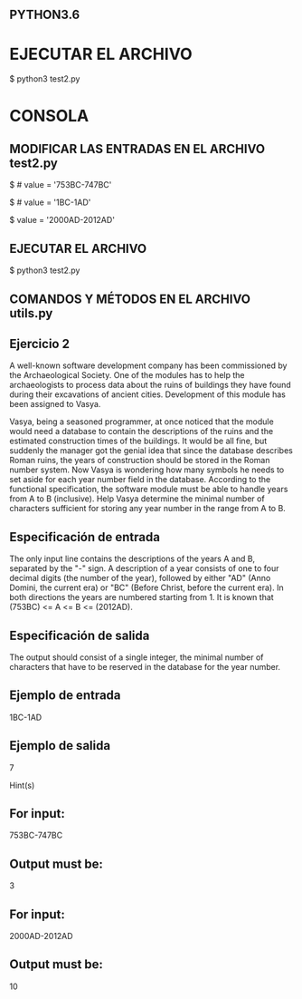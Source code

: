 ## PYTHON3.6

# EJECUTAR EL ARCHIVO
$ python3 test2.py

# CONSOLA

## MODIFICAR LAS ENTRADAS EN EL ARCHIVO test2.py

$ # value = '753BC-747BC'

$ # value = '1BC-1AD'

$ value = '2000AD-2012AD'

## EJECUTAR EL ARCHIVO

$ python3 test2.py

## COMANDOS Y MÉTODOS EN EL ARCHIVO utils.py


## Ejercicio 2
A well-known software development company has been commissioned by the Archaeological Society. One of the modules has to help the archaeologists to process data about the ruins of buildings they have found during their excavations of ancient cities. Development of this module has been assigned to Vasya.

Vasya, being a seasoned programmer, at once noticed that the module would need a database to contain the descriptions of the ruins and the estimated construction times of the buildings. It would be all fine, but suddenly the manager got the genial idea that since the database describes Roman ruins, the years of construction should be stored in the Roman number system. Now Vasya is wondering how many symbols he needs to set aside for each year number field in the database. According to the functional specification, the software module must be able to handle years from A to B (inclusive). Help Vasya determine the minimal number of characters sufficient for storing any year number in the range from A to B.

## Especificación de entrada
The only input line contains the descriptions of the years A and B, separated by the "-" sign. A description of a year consists of one to four decimal digits (the number of the year), followed by either "AD" (Anno Domini, the current era) or "BC" (Before Christ, before the current era). In both directions the years are numbered starting from 1. It is known that (753BC) <= A <= B <= (2012AD).

## Especificación de salida
The output should consist of a single integer, the minimal number of characters that have to be reserved in the database for the year number.

## Ejemplo de entrada
1BC-1AD

## Ejemplo de salida
7

Hint(s)
## For input:

753BC-747BC

## Output must be:

3

## For input:

2000AD-2012AD

## Output must be:

10